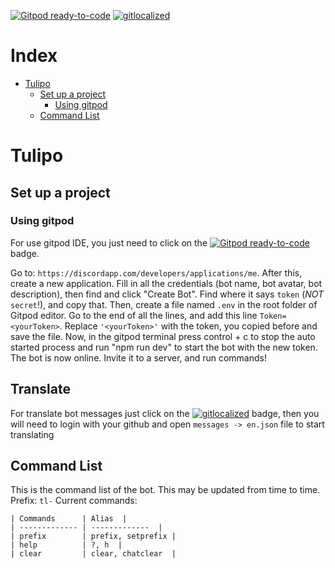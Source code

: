 [![Gitpod ready-to-code](https://img.shields.io/badge/Gitpod-ready--to--code-blue?logo=gitpod)](https://gitpod.io/#https://github.com/fernandomema/Tulipo)
[![gitlocalized ](https://gitlocalize.com/repo/5403/whole_project/badge.svg)](https://gitlocalize.com/repo/5403/?utm_source=badge)

# Index
- [Tulipo](#tulipo)
  * [Set up a project](#set-up-a-project)
    + [Using gitpod](#using-gitpod)
  * [Command List](#command-list)

# Tulipo

## Set up a project
### Using gitpod
For use gitpod IDE, you just need to click on  the [![Gitpod ready-to-code](https://img.shields.io/badge/Gitpod-ready--to--code-blue?logo=gitpod)](https://gitpod.io/#https://github.com/fernandomema/Tulipo) badge.

 Go to: `https://discordapp.com/developers/applications/me`. After this, create a new application. Fill in all the credentials (bot name, bot avatar, bot description), then find and click "Create Bot". Find where it says `token` (*NOT* `secret`!), and copy that. Then, create a file named `.env` in the root folder of Gitpod editor. 
 Go to the end of all the lines, and add this line `Token=<yourToken>`. Replace `'<yourToken>'` with the token, you copied before and save the file.  Now, in the gitpod terminal press control + c to stop the auto started process and run "npm run dev" to start the bot with the new token.
The bot is now online. Invite it to a server, and run commands! 
## Translate
For translate bot messages just click on the [![gitlocalized ](https://gitlocalize.com/repo/5403/whole_project/badge.svg)](https://gitlocalize.com/repo/5403/?utm_source=badge) badge, then you will need to login with your github and open `messages -> en.json` file to start translating

## Command List  
This is the command list of the bot. This may be updated from time to time.   
Prefix: `tl-`   Current commands:  
```
| Commands		| Alias  |
| ------------- | -------------  |
| prefix  		| prefix, setprefix |
| help 		  	| ?, h  |
| clear 		| clear, chatclear  |
```
